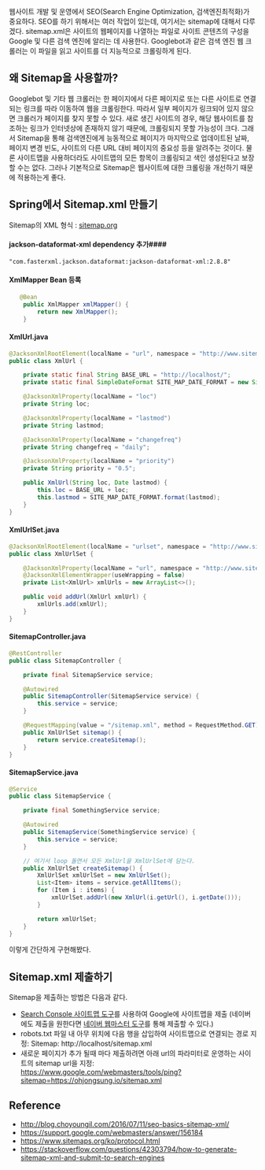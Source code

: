 웹사이트 개발 및 운영에서 SEO(Search Engine Optimization, 검색엔진최적화)가 중요하다. SEO를 하기 위해서는 여러 작업이 있는데, 여기서는 sitemap에 대해서 다루겠다. sitemap.xml은 사이트의 웹페이지를 나열하는 파일로 사이트 콘텐츠의 구성을 Google 및 다른 검색 엔진에 알리는 데 사용한다. Googlebot과 같은 검색 엔진 웹 크롤러는 이 파일을 읽고 사이트를 더 지능적으로 크롤링하게 된다.

## 왜 Sitemap을 사용할까?

Googlebot 및 기타 웹 크롤러는 한 페이지에서 다른 페이지로 또는 다른 사이트로 연결되는 링크를 따라 이동하여 웹을 크롤링한다. 따라서 일부 페이지가 링크되어 있지 않으면 크롤러가 페이지를 찾지 못할 수 있다. 새로 생긴 사이트의 경우, 해당 웹사이트를 참조하는 링크가 인터넷상에 존재하지 않기 때문에, 크롤링되지 못할 가능성이 크다. 그래서 Sitemap을 통해 검색엔진에게 능동적으로 페이지가 마지막으로 업데이트된 날짜, 페이지 변경 빈도, 사이트의 다른 URL 대비 페이지의 중요성 등을 알려주는 것이다. 물론 사이트맵을 사용하더라도 사이트맵의 모든 항목이 크롤링되고 색인 생성된다고 보장할 수는 없다. 그러나 기본적으로 Sitemap은 웹사이트에 대한 크롤링을 개선하기 때문에 적용하는게 좋다.

## Spring에서 Sitemap.xml 만들기

Sitemap의 XML 형식 : [sitemap.org](https://www.sitemaps.org/ko/protocol.html)

#### jackson-dataformat-xml dependency 추가####

```text
"com.fasterxml.jackson.dataformat:jackson-dataformat-xml:2.8.8"
```

#### XmlMapper Bean 등록

```java
   @Bean
    public XmlMapper xmlMapper() {
        return new XmlMapper();
    }
```

#### XmlUrl.java

```java
@JacksonXmlRootElement(localName = "url", namespace = "http://www.sitemaps.org/schemas/sitemap/0.9")
public class XmlUrl {

    private static final String BASE_URL = "http://localhost/";
    private static final SimpleDateFormat SITE_MAP_DATE_FORMAT = new SimpleDateFormat("yyyy-MM-dd");

    @JacksonXmlProperty(localName = "loc")
    private String loc;

    @JacksonXmlProperty(localName = "lastmod")
    private String lastmod;

    @JacksonXmlProperty(localName = "changefreq")
    private String changefreq = "daily";

    @JacksonXmlProperty(localName = "priority")
    private String priority = "0.5";

    public XmlUrl(String loc, Date lastmod) {
        this.loc = BASE_URL + loc;
        this.lastmod = SITE_MAP_DATE_FORMAT.format(lastmod);
    } 
}
```

#### XmlUrlSet.java

```java
@JacksonXmlRootElement(localName = "urlset", namespace = "http://www.sitemaps.org/schemas/sitemap/0.9")
public class XmlUrlSet {

    @JacksonXmlProperty(localName = "url", namespace = "http://www.sitemaps.org/schemas/sitemap/0.9")
    @JacksonXmlElementWrapper(useWrapping = false)
    private List<XmlUrl> xmlUrls = new ArrayList<>();

    public void addUrl(XmlUrl xmlUrl) {
        xmlUrls.add(xmlUrl);
    }
}
```

#### SitemapController.java

```java
@RestController
public class SitemapController {

    private final SitemapService service;

    @Autowired
    public SitemapController(SitemapService service) {
        this.service = service;
    }

    @RequestMapping(value = "/sitemap.xml", method = RequestMethod.GET)
    public XmlUrlSet sitemap() {
        return service.createSitemap();
    }
}
```

#### SitemapService.java

```java
@Service
public class SitemapService {

    private final SomethingService service;

    @Autowired
    public SitemapService(SomethingService service) {
        this.service = service;
    }

    // 여기서 loop 돌면서 모든 XmlUrl을 XmlUrlSet에 담는다.
    public XmlUrlSet createSitemap() {
        XmlUrlSet xmlUrlSet = new XmlUrlSet();
        List<Item> items = service.getAllItems();
        for (Item i : items) {
            xmlUrlSet.addUrl(new XmlUrl(i.getUrl(), i.getDate()));
        }

        return xmlUrlSet;
    }
}
```
이렇게 간단하게 구현해봤다.

## Sitemap.xml 제출하기

Sitemap을 제출하는 방법은 다음과 같다.

* [Search Console 사이트맵 도구](https://www.google.com/webmasters/tools/sitemap-list)를 사용하여 Google에 사이트맵을 제출 (네이버에도 제출을 원한다면 [네이버 웹마스터 도구](http://webmastertool.naver.com/)를 통해 제출할 수 있다.)
* robots.txt 파일 내 아무 위치에 다음 행을 삽입하여 사이트맵으로 연결되는 경로 지정:
  Sitemap: http://localhost/sitemap.xml
* 새로운 페이지가 추가 될때 마다 제출하려면 아래 url의 파라미터로 운영하는 사이트의 sitemap url을 지정: https://www.google.com/webmasters/tools/ping?sitemap=https://ohjongsung.io/sitemap.xml

## Reference
* <http://blog.choyoungil.com/2016/07/11/seo-basics-sitemap-xml/>
* <https://support.google.com/webmasters/answer/156184>
* <https://www.sitemaps.org/ko/protocol.html>
* <https://stackoverflow.com/questions/42303794/how-to-generate-sitemap-xml-and-submit-to-search-engines>



